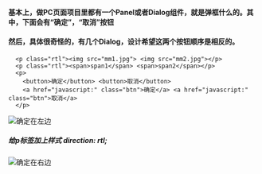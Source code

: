 #### 基本上，做PC页面项目里都有一个Panel或者Dialog组件，就是弹框什么的。其中，下面会有“确定”，“取消”按钮
#### 然后，具体很奇怪的，有几个Dialog，设计希望这两个按钮顺序是相反的。
```
  <p class="rtl"><img src="mm1.jpg"> <img src="mm2.jpg"></p>
  <p class="rtl"><span>span1</span> <span>span2</span></p>
  <p>
    <button>确定</button> <button>取消</button>
    <a href="javascript:" class="btn">确定</a> <a href="javascript:" class="btn">取消</a>
  </p>
```
![确定在左边](https://github.com/wy7365596/Picking-flowers/blob/master/css/images/directionA.png)
##### 给p标签加上样式 direction: rtl; 
![确定在右边](https://github.com/wy7365596/Picking-flowers/blob/master/css/images/directionB.png)


